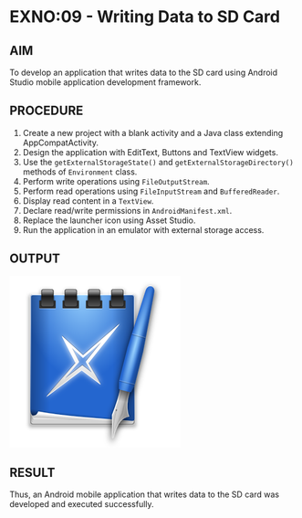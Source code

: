 # EXNO:09 - Writing Data to SD Card

## AIM
To develop an application that writes data to the SD card using Android Studio mobile application development framework.

## PROCEDURE
1. Create a new project with a blank activity and a Java class extending AppCompatActivity.
2. Design the application with EditText, Buttons and TextView widgets.
3. Use the `getExternalStorageState()` and `getExternalStorageDirectory()` methods of `Environment` class.
4. Perform write operations using `FileOutputStream`.
5. Perform read operations using `FileInputStream` and `BufferedReader`.
6. Display read content in a `TextView`.
7. Declare read/write permissions in `AndroidManifest.xml`.
8. Replace the launcher icon using Asset Studio.
9. Run the application in an emulator with external storage access.

## OUTPUT
![Output](output.png)

## RESULT
Thus, an Android mobile application that writes data to the SD card was developed and executed successfully.

